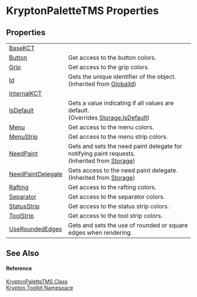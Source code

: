 # KryptonPaletteTMS Properties




## Properties
<table>
<tr>
<td><a href="55ed3b12-2dd7-39d4-12c0-86b077fdea08.md">BaseKCT</a></td>
<td> </td></tr>
<tr>
<td><a href="7d6dcddb-3845-e4c6-6ea4-25d9ba893169.md">Button</a></td>
<td>Get access to the button colors.</td></tr>
<tr>
<td><a href="a1f74fa3-085e-edcb-2192-858455355b7f.md">Grip</a></td>
<td>Get access to the grip colors.</td></tr>
<tr>
<td><a href="71a6846f-bfb6-fb58-b361-6b43ae0583a8.md">Id</a></td>
<td>Gets the unique identifier of the object.<br />(Inherited from <a href="9ef2ca3a-e03e-8927-105a-2f9a6fbdf849.md">GlobalId</a>)</td></tr>
<tr>
<td><a href="b6daba47-9377-b995-5d16-cb2620cbd8db.md">InternalKCT</a></td>
<td> </td></tr>
<tr>
<td><a href="f869b0d9-0396-26cc-36c2-aadccd9302ae.md">IsDefault</a></td>
<td>Gets a value indicating if all values are default.<br />(Overrides <a href="bbc0e831-9474-3bce-65dc-0625d793d8c1.md">Storage.IsDefault</a>)</td></tr>
<tr>
<td><a href="fedfe15c-35cc-568a-9bef-834417f7347c.md">Menu</a></td>
<td>Get access to the menu colors.</td></tr>
<tr>
<td><a href="869449dd-6f3e-051f-1eeb-544b48378bd1.md">MenuStrip</a></td>
<td>Get access to the menu strip colors.</td></tr>
<tr>
<td><a href="097a0f47-e60c-4bf7-802c-8391c6d8feff.md">NeedPaint</a></td>
<td>Gets and sets the need paint delegate for notifying paint requests.<br />(Inherited from <a href="8406cf55-79a3-e579-4094-be084e489431.md">Storage</a>)</td></tr>
<tr>
<td><a href="879ca7f2-32c5-8581-44f2-c7aee6491db2.md">NeedPaintDelegate</a></td>
<td>Gets access to the need paint delegate.<br />(Inherited from <a href="8406cf55-79a3-e579-4094-be084e489431.md">Storage</a>)</td></tr>
<tr>
<td><a href="e91897b2-664e-1b63-8eb4-3a159cb284c0.md">Rafting</a></td>
<td>Get access to the rafting colors.</td></tr>
<tr>
<td><a href="90fa1c54-58c7-5367-81aa-88c79e3200cb.md">Separator</a></td>
<td>Get access to the separator colors.</td></tr>
<tr>
<td><a href="7b0fc28b-9d91-9a03-a59b-351ba4dc4371.md">StatusStrip</a></td>
<td>Get access to the status strip colors.</td></tr>
<tr>
<td><a href="db0dbeef-ce7a-a69d-2941-a7df43c135d6.md">ToolStrip</a></td>
<td>Get access to the tool strip colors.</td></tr>
<tr>
<td><a href="4e231b50-0fce-5c15-c5cb-dae8985fd877.md">UseRoundedEdges</a></td>
<td>Gets and sets the use of rounded or square edges when rendering.</td></tr>
</table>

## See Also


#### Reference
<a href="b35495cc-9820-fc11-3348-309e092fa017.md">KryptonPaletteTMS Class</a>  
<a href="79d2eac2-21f4-54ff-7552-b20c33c30600.md">Krypton.Toolkit Namespace</a>  
